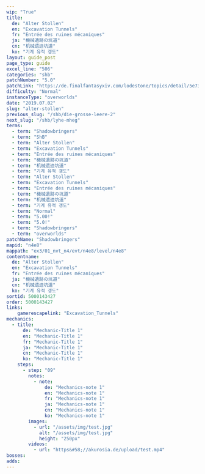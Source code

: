 ```yaml
---
wip: "True"
title:
  de: "Alter Stollen"
  en: "Excavation Tunnels"
  fr: "Entrée des ruines mécaniques"
  ja: "機械遺跡の坑道"
  cn: "机械遗迹坑道"
  ko: "기계 유적 갱도"
layout: guide_post
page_type: guide
excel_line: "506"
categories: "shb"
patchNumber: "5.0"
patchLink: "https://de.finalfantasyxiv.com/lodestone/topics/detail/5e73c51856d5f1a693b878db0301e239d767c3e9"
difficulty: "Normal"
instanceType: "overworlds"
date: "2019.07.02"
slug: "alter-stollen"
previous_slug: "/shb/die-grosse-leere-2"
next_slug: "/shb/lyhe-mheg"
terms:
  - term: "Shadowbringers"
  - term: "ShB"
  - term: "Alter Stollen"
  - term: "Excavation Tunnels"
  - term: "Entrée des ruines mécaniques"
  - term: "機械遺跡の坑道"
  - term: "机械遗迹坑道"
  - term: "기계 유적 갱도"
  - term: "Alter Stollen"
  - term: "Excavation Tunnels"
  - term: "Entrée des ruines mécaniques"
  - term: "機械遺跡の坑道"
  - term: "机械遗迹坑道"
  - term: "기계 유적 갱도"
  - term: "Normal"
  - term: "5.00!"
  - term: "5.0!"
  - term: "Shadowbringers"
  - term: "overworlds"
patchName: "Shadowbringers"
mapid: "n4e8"
mappath: "ex3/01_nvt_n4/evt/n4e8/level/n4e8"
contentname:
  de: "Alter Stollen"
  en: "Excavation Tunnels"
  fr: "Entrée des ruines mécaniques"
  ja: "機械遺跡の坑道"
  cn: "机械遗迹坑道"
  ko: "기계 유적 갱도"
sortid: 5000143427
order: 5000143427
links:
    gamerescapelink: "Excavation_Tunnels"
mechanics:
  - title:
      de: "Mechanic-Title 1"
      en: "Mechanic-Title 1"
      fr: "Mechanic-Title 1"
      ja: "Mechanic-Title 1"
      cn: "Mechanic-Title 1"
      ko: "Mechanic-Title 1"
    steps:
      - step: "09"
        notes:
          - note:
              de: "Mechanics-note 1"
              en: "Mechanics-note 1"
              fr: "Mechanics-note 1"
              ja: "Mechanics-note 1"
              cn: "Mechanics-note 1"
              ko: "Mechanics-note 1"
        images:
          - url: "/assets/img/test.jpg"
            alt: "/assets/img/test.jpg"
            height: "250px"
        videos:
          - url: "https&#58;//akurosia.de/upload/test.mp4"
bosses:
adds:
---
```


